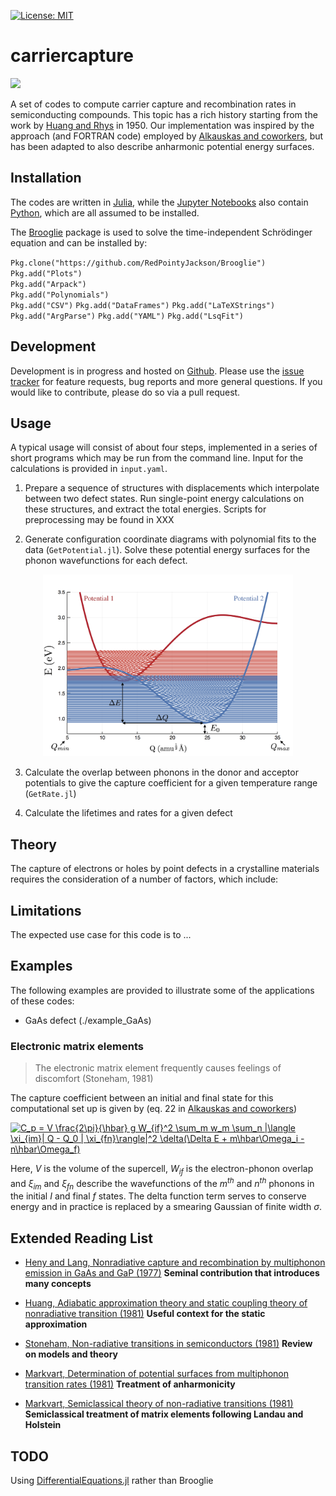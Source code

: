 [![License: MIT](https://img.shields.io/badge/License-MIT-yellow.svg)](https://opensource.org/licenses/MIT)


# carriercapture

![](https://github.com/WMD-group/carriercapture/blob/master/schematics/Logo.png)

A set of codes to compute carrier capture and recombination rates in semiconducting compounds. 
This topic has a rich history starting from the work by [Huang and Rhys](http://rspa.royalsocietypublishing.org/content/204/1078/406.short) in 1950. 
Our implementation was inspired by the approach (and FORTRAN code) employed by [Alkauskas and coworkers](https://journals.aps.org/prb/abstract/10.1103/PhysRevB.90.075202), but has been adapted
to also describe anharmonic potential energy surfaces. 

## Installation

The codes are written in [Julia](https://julialang.org), while the [Jupyter Notebooks](http://jupyter.org) also contain [Python](https://www.python.org), which are all assumed to be installed.

The [Brooglie](https://github.com/RedPointyJackson/Brooglie) package is used to solve the time-independent Schrödinger equation and can be installed by:

`Pkg.clone("https://github.com/RedPointyJackson/Brooglie")`  
`Pkg.add("Plots")`  
`Pkg.add("Arpack")`  
`Pkg.add("Polynomials")`  
`Pkg.add("CSV")`
`Pkg.add("DataFrames")`
`Pkg.add("LaTeXStrings")`
`Pkg.add("ArgParse")`
`Pkg.add("YAML")`
`Pkg.add("LsqFit")`

## Development

Development is in progress and hosted on [Github](https://github.com/WMD-group/carriercapture). 
Please use the [issue tracker](https://github.com/WMD-group/carriercapture/issues/) for feature requests, bug reports and more general questions. If you would like to contribute, please do so via a pull request.

## Usage

A typical usage will consist of about four steps, implemented in a series of short programs which may be run from the command line. Input for the calculations is provided in `input.yaml`.

1. Prepare a sequence of structures with displacements which interpolate between two defect states. Run single-point energy calculations on these structures, and extract the total energies. Scripts for preprocessing may be found in XXX

2. Generate configuration coordinate diagrams with polynomial fits to the data (`GetPotential.jl`). Solve these potential energy surfaces for the phonon wavefunctions for each defect.

<center>
<img src="example_GaAs/cc_example_labelled_potentials.png" width="400" />
</center>

3.  Calculate the overlap between phonons in the donor and acceptor potentials to give the capture coefficient for a given temperature range (`GetRate.jl`)

4. Calculate the lifetimes and rates for a given defect 

## Theory

The capture of electrons or holes by point defects in a crystalline materials requires the consideration of a number of factors, which include:

## Limitations

The expected use case for this code is to ... 

## Examples

The following examples are provided to illustrate some of the applications of these codes:

* GaAs defect (./example_GaAs) 


### Electronic matrix elements

> The electronic matrix element frequently causes feelings of discomfort (Stoneham, 1981)

The capture coefficient between an initial and final state for this computational set up is given by (eq. 22 in [Alkauskas and coworkers](https://journals.aps.org/prb/abstract/10.1103/PhysRevB.90.075202))

<a href="https://www.codecogs.com/eqnedit.php?latex=\dpi{300}&space;C_p&space;=&space;V&space;\frac{2\pi}{\hbar}&space;g&space;W_{if}^2&space;\sum_m&space;w_m&space;\sum_n&space;|\langle&space;\xi_{im}|&space;Q&space;-&space;Q_0&space;|&space;\xi_{fn}\rangle|^2&space;\delta(\Delta&space;E&space;&plus;&space;m\hbar\Omega_i&space;-n\hbar\Omega_f)" target="_blank"><img src="https://latex.codecogs.com/gif.latex?\dpi{300}&space;C_p&space;=&space;V&space;\frac{2\pi}{\hbar}&space;g&space;W_{if}^2&space;\sum_m&space;w_m&space;\sum_n&space;|\langle&space;\xi_{im}|&space;Q&space;-&space;Q_0&space;|&space;\xi_{fn}\rangle|^2&space;\delta(\Delta&space;E&space;&plus;&space;m\hbar\Omega_i&space;-n\hbar\Omega_f)" title="C_p = V \frac{2\pi}{\hbar} g W_{if}^2 \sum_m w_m \sum_n |\langle \xi_{im}| Q - Q_0 | \xi_{fn}\rangle|^2 \delta(\Delta E + m\hbar\Omega_i -n\hbar\Omega_f)" /></a>

Here, *V* is the volume of the supercell, *W<sub>if</sub>* is the electron-phonon overlap and *ξ<sub>im</sub>* and *ξ<sub>fn</sub>* describe the wavefunctions of the *m<sup>th</sup>* and *n<sup>th</sup>* phonons in the initial *I* and final *f* states. The delta function term serves to conserve energy and in practice is replaced by a smearing Gaussian of finite width *σ*.

## Extended Reading List

* [Heny and Lang, Nonradiative capture and recombination by multiphonon emission in GaAs and GaP (1977)](https://journals.aps.org/prb/pdf/10.1103/PhysRevB.15.989) **Seminal contribution that introduces many concepts**

* [Huang, Adiabatic approximation theory and static coupling theory of nonradiative transition (1981)](http://engine.scichina.com/doi/10.1360/ya1981-24-1-27) **Useful context for the static approximation**

* [Stoneham, Non-radiative transitions in semiconductors (1981)](http://iopscience.iop.org/article/10.1088/0034-4885/44/12/001/meta) **Review on models and theory**

* [Markvart, Determination of potential surfaces from multiphonon transition rates (1981)](http://iopscience.iop.org/article/10.1088/0022-3719/14/15/002) **Treatment of anharmonicity**

* [Markvart, Semiclassical theory of non-radiative transitions (1981)](http://iopscience.iop.org/article/10.1088/0022-3719/14/29/006/meta) **Semiclassical treatment of matrix elements following Landau and Holstein**

## TODO

Using [DifferentialEquations.jl](https://github.com/JuliaDiffEq/DifferentialEquations.jl) rather than Brooglie

